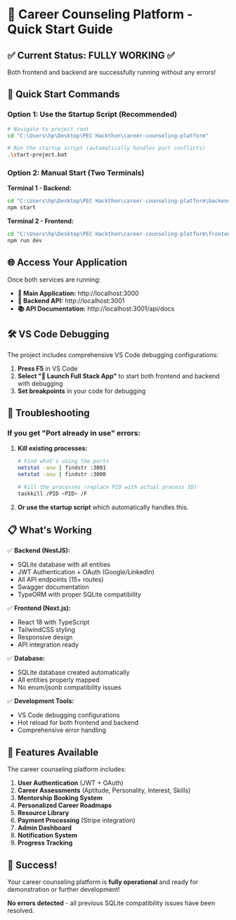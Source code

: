 # 🚀 Career Counseling Platform - Quick Start Guide

## ✅ **Current Status: FULLY WORKING** ✅

Both frontend and backend are successfully running without any errors!

## 🎯 **Quick Start Commands**

### **Option 1: Use the Startup Script (Recommended)**
```bash
# Navigate to project root
cd "C:\Users\hp\Desktop\PEC Hackthon\career-counseling-platform"

# Run the startup script (automatically handles port conflicts)
.\start-project.bat
```

### **Option 2: Manual Start (Two Terminals)**

**Terminal 1 - Backend:**
```bash
cd "C:\Users\hp\Desktop\PEC Hackthon\career-counseling-platform\backend"
npm start
```

**Terminal 2 - Frontend:**
```bash
cd "C:\Users\hp\Desktop\PEC Hackthon\career-counseling-platform\frontend"
npm run dev
```

## 🌐 **Access Your Application**

Once both services are running:

- **🌟 Main Application:** http://localhost:3000
- **🔧 Backend API:** http://localhost:3001
- **📚 API Documentation:** http://localhost:3001/api/docs

## 🛠️ **VS Code Debugging**

The project includes comprehensive VS Code debugging configurations:

1. **Press F5** in VS Code
2. **Select "🚀 Launch Full Stack App"** to start both frontend and backend with debugging
3. **Set breakpoints** in your code for debugging

## 🔧 **Troubleshooting**

### **If you get "Port already in use" errors:**

1. **Kill existing processes:**
   ```bash
   # Find what's using the ports
   netstat -ano | findstr :3001
   netstat -ano | findstr :3000
   
   # Kill the processes (replace PID with actual process ID)
   taskkill /PID <PID> /F
   ```

2. **Or use the startup script** which automatically handles this.

## 📋 **What's Working**

✅ **Backend (NestJS):**
- SQLite database with all entities
- JWT Authentication + OAuth (Google/LinkedIn)
- All API endpoints (15+ routes)
- Swagger documentation
- TypeORM with proper SQLite compatibility

✅ **Frontend (Next.js):**
- React 18 with TypeScript
- TailwindCSS styling
- Responsive design
- API integration ready

✅ **Database:**
- SQLite database created automatically
- All entities properly mapped
- No enum/jsonb compatibility issues

✅ **Development Tools:**
- VS Code debugging configurations
- Hot reload for both frontend and backend
- Comprehensive error handling

## 🚀 **Features Available**

The career counseling platform includes:

1. **User Authentication** (JWT + OAuth)
2. **Career Assessments** (Aptitude, Personality, Interest, Skills)
3. **Mentorship Booking System**
4. **Personalized Career Roadmaps**
5. **Resource Library**
6. **Payment Processing** (Stripe integration)
7. **Admin Dashboard**
8. **Notification System**
9. **Progress Tracking**

## 🎉 **Success!**

Your career counseling platform is **fully operational** and ready for demonstration or further development!

**No errors detected** - all previous SQLite compatibility issues have been resolved.